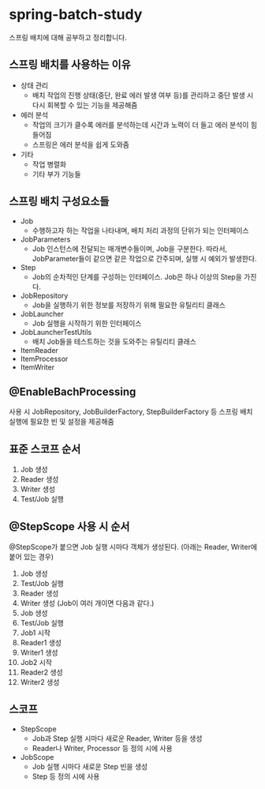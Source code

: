 # spring-batch-study

스프링 배치에 대해 공부하고 정리합니다.

## 스프링 배치를 사용하는 이유
* 상태 관리
  * 배치 작업의 진행 상태(중단, 완료 에러 발생 여부 등)를 관리하고 중단 발생 시 다시 회복할 수 있는 기능을 제공해줌 
* 에러 분석
  * 작업의 크기가 클수록 에러를 분석하는데 시간과 노력이 더 들고 에러 분석이 힘들어짐
  * 스프링은 에러 분석을 쉽게 도와줌
* 기타
  * 작업 병렬화
  * 기타 부가 기능들

## 스프링 배치 구성요소들
* Job
  * 수행하고자 하는 작업을 나타내며, 배치 처리 과정의 단위가 되는 인터페이스
* JobParameters
  * Job 인스턴스에 전달되는 매개변수들이며, Job을 구분한다. 따라서, JobParameter들이 같으면 같은 작업으로 간주되며, 실행 시 예외가 발생한다. 
* Step
  * Job의 순차적인 단계를 구성하는 인터페이스. Job은 하나 이상의 Step을 가진다.
* JobRepository
  * Job을 실행하기 위한 정보를 저장하기 위해 필요한 유틸리티 클래스
* JobLauncher
  * Job 실행을 시작하기 위한 인터페이스
* JobLauncherTestUtils
  * 배치 Job들을 테스트하는 것을 도와주는 유틸리티 클래스
* ItemReader
* ItemProcessor
* ItemWriter

## @EnableBachProcessing
사용 시 JobRepository, JobBuilderFactory, StepBuilderFactory 등 스프링 배치 실행에 필요한 빈 및 설정을 제공해줌

## 표준 스코프 순서
1. Job 생성
2. Reader 생성 
3. Writer 생성
4. Test/Job 실행

## @StepScope 사용 시 순서
@StepScope가 붙으면 Job 실행 시마다 객체가 생성된다.
(아래는 Reader, Writer에 붙어 있는 경우)
1. Job 생성 
2. Test/Job 실행
3. Reader 생성
4. Writer 생성
(Job이 여러 개이면 다음과 같다.)
1. Job 생성
2. Test/Job 실행
3. Job1 시작 
4. Reader1 생성
5. Writer1 생성 
6. Job2 시작 
7. Reader2 생성
8. Writer2 생성

## 스코프
* StepScope
  * Job과 Step 실행 시마다 새로운 Reader, Writer 등을 생성
  * Reader나 Writer, Processor 등 정의 시에 사용
* JobScope
  * Job 실행 시마다 새로운 Step 빈을 생성
  * Step 등 정의 시에 사용